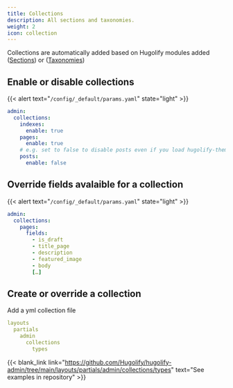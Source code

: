 ```yaml
---
title: Collections
description: All sections and taxonomies.
weight: 2
icon: collection
---
```


Collections are automatically added based on Hugolify modules added ([Sections](/docs/sections/)) or ([Taxonomies](/docs/taxonomies/))

## Enable or disable collections

{{< alert text="`/config/_default/params.yaml`" state="light" >}}

```yml
admin:
  collections:
    indexes:
      enable: true
    pages:
      enable: true
    # e.g. set to false to disable posts even if you load hugolify-theme-posts
    posts:
      enable: false
```

## Override fields avalaible for a collection

{{< alert text="`/config/_default/params.yaml`" state="light" >}}

```yml
admin:
  collections:
    pages:
      fields:
        - is_draft
        - title_page
        - description
        - featured_image
        - body
        […]
```

## Create or override a collection

Add a yml collection file

```yml
layouts
  partials
    admin
      collections
        types
```

{{< blank_link link="https://github.com/Hugolify/hugolify-admin/tree/main/layouts/partials/admin/collections/types" text="See examples in repository" >}}
